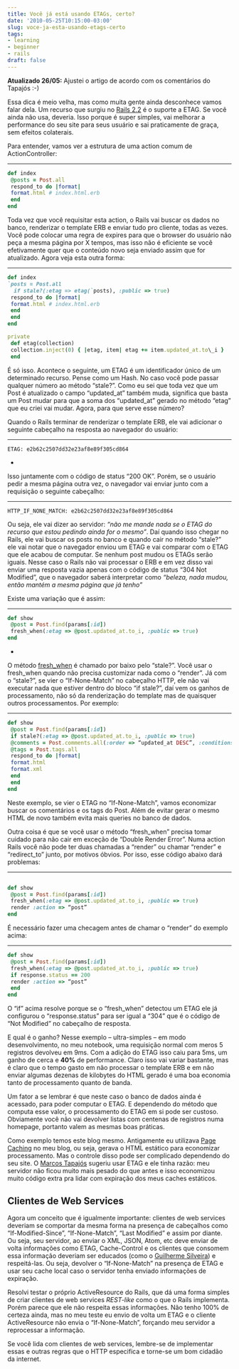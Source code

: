 ```yaml
---
title: Você já está usando ETAGs, certo?
date: '2010-05-25T10:15:00-03:00'
slug: voce-ja-esta-usando-etags-certo
tags:
- learning
- beginner
- rails
draft: false
---
```


 **Atualizado 26/05:** Ajustei o artigo de acordo com os comentários do Tapajós :-)

Essa dica é meio velha, mas como muita gente ainda desconhece vamos falar dela. Um recurso que surgiu no [Rails 2.2](http://guides.rubyonrails.org/2_2_release_notes.html#better-integration-with-http--out-of-the-box-etag-support) é o suporte a ETAG. Se você ainda não usa, deveria. Isso porque é super simples, vai melhorar a performance do seu site para seus usuário e sai praticamente de graça, sem efeitos colaterais.

Para entender, vamos ver a estrutura de uma action comum de ActionController:

* * *

```ruby
def index  
 @posts = Post.all  
 respond_to do |format|  
 format.html # index.html.erb  
 end  
end  
```

Toda vez que você requisitar esta action, o Rails vai buscar os dados no banco, renderizar o template ERB e enviar tudo pro cliente, todas as vezes. Você pode colocar uma regra de expires para que o browser do usuário não peça a mesma página por X tempos, mas isso não é eficiente se você efetivamente quer que o conteúdo novo seja enviado assim que for atualizado. Agora veja esta outra forma:

* * *

```ruby
def index  
`posts = Post.all
  if stale?(:etag => etag(`posts), :public => true)  
 respond_to do |format|  
 format.html # index.html.erb  
 end  
 end  
end

private  
 def etag(collection)  
 collection.inject(0) { |etag, item| etag += item.updated_at.to\_i }  
 end  
```

É só isso. Acontece o seguinte, um ETAG é um identificador único de um determinado recurso. Pense como um Hash. No caso você pode passar qualquer número ao método “stale?”. Como eu sei que toda vez que um Post é atualizado o campo “updated\_at” também muda, significa que basta um Post mudar para que a soma dos “updated\_at” gerado no método “etag” que eu criei vai mudar. Agora, para que serve esse número?

Quando o Rails terminar de renderizar o template ERB, ele vai adicionar o seguinte cabeçalho na resposta ao navegador do usuário:

* * *

```
ETAG: e2b62c2507dd32e23af8e89f305cd864  
```

-

Isso juntamente com o código de status “200 OK”. Porém, se o usuário pedir a mesma página outra vez, o navegador vai enviar junto com a requisição o seguinte cabeçalho:

* * *

```
HTTP_IF_NONE_MATCH: e2b62c2507dd32e23af8e89f305cd864  
```

Ou seja, ele vai dizer ao servidor: _“não me mande nada se o ETAG do recurso que estou pedindo ainda for o mesmo”_. Daí quando isso chegar no Rails, ele vai buscar os posts no banco e quando cair no método “stale?” ele vai notar que o navegador enviou um ETAG e vai comparar com o ETAG que ele acabou de computar. Se nenhum post mudou os ETAGs serão iguais. Nesse caso o Rails não vai processar o ERB e em vez disso vai enviar uma resposta vazia apenas com o código de status “304 Not Modified”, que o navegador saberá interpretar como _“beleza, nada mudou, então mantém a mesma página que já tenho”_

Existe uma variação que é assim:

* * *

```ruby
def show  
 @post = Post.find(params[:id])  
 fresh_when(:etag => @post.updated_at.to_i, :public => true)  
end
```

-

O método [fresh_when](http://apidock.com/rails/ActionController/Base/fresh_when) é chamado por baixo pelo “stale?”. Você usar o fresh_when quando não precisa customizar nada como o “render”. Já com o “stale?”, se vier o “If-None-Match” no cabeçalho HTTP, ele não vai executar nada que estiver dentro do bloco “if stale?”, daí vem os ganhos de processamento, não só da renderização do template mas de quaisquer outros processamentos. Por exemplo:

* * *

```ruby
def show  
 @post = Post.find(params[:id])  
 if stale?(:etag => @post.updated_at.to_i, :public => true)  
 @comments = Post.comments.all(:order => “updated_at DESC”, :conditions => { :spam => false })  
 @tags = Post.tags.all  
 respond_to do |format|  
 format.html  
 format.xml  
 end  
 end  
end  
```

Neste exemplo, se vier o ETAG no “If-None-Match”, vamos economizar buscar os comentários e os tags do Post. Além de evitar gerar o mesmo HTML de novo também evita mais queries no banco de dados.

Outra coisa é que se você usar o método “fresh\_when” precisa tomar cuidado para não cair em exceção de “Double Render Error”. Numa action Rails você não pode ter duas chamadas a “render” ou chamar “render” e “redirect\_to” junto, por motivos óbvios. Por isso, esse código abaixo dará problemas:

* * *

```ruby

def show  
 @post = Post.find(params[:id])  
 fresh_when(:etag => @post.updated_at.to_i, :public => true)  
 render :action => “post”  
end  
```

É necessário fazer uma checagem antes de chamar o “render” do exemplo acima:

* * *

```ruby
def show  
 @post = Post.find(params[:id])  
 fresh_when(:etag => @post.updated_at.to_i, :public => true)  
 if response.status == 200  
 render :action => “post”  
 end  
end  
```

O “if” acima resolve porque se o “fresh\_when” detectou um ETAG ele já configurou o “response.status” para ser igual a “304” que é o código de “Not Modified” no cabeçalho de resposta.

E qual é o ganho? Nesse exemplo – ultra-simples – em modo desenvolvimento, no meu notebook, uma requisição normal com meros 5 registros devolveu em 9ms. Com a adição do ETAG isso caiu para 5ms, um ganho de cerca e **40%** de performance. Claro isso vai variar bastante, mas é claro que o tempo gasto em não processar o template ERB e em não enviar algumas dezenas de kilobytes do HTML gerado é uma boa economia tanto de processamento quanto de banda.

Um fator a se lembrar é que neste caso o banco de dados ainda é acessado, para poder computar o ETAG. E dependendo do método que computa esse valor, o processamento do ETAG em si pode ser custoso. Obviamente você não vai devolver listas com centenas de registros numa homepage, portanto valem as mesmas boas práticas.

Como exemplo temos este blog mesmo. Antigamente eu utilizava [Page Caching](/2008/08/21/tutorial-de-rails-caching-parte-1) no meu blog, ou seja, gerava o HTML estático para economizar processamento. Mas o controle disso pode ser complicado dependendo do seu site. O [Marcos Tapajós](http://twitter.com/tapajos) sugeriu usar ETAG e ele tinha razão: meu servidor não ficou muito mais pesado do que antes e isso economizou muito código extra pra lidar com expiração dos meus caches estáticos.

## Clientes de Web Services

Agora um conceito que é igualmente importante: clientes de web services deveriam se comportar da mesma forma na presença de cabeçalhos como “If-Modified-Since”, “If-None-Match”, “Last Modified” e assim por diante. Ou seja, seu servidor, ao enviar o XML, JSON, Atom, etc deve enviar de volta informações como ETAG, Cache-Control e os clientes que consomem essa informação deveriam ser educados (como o [Guilherme Silveira](http://twitter.com/guilhermesilveira)) e respeitá-las. Ou seja, devolver o “If-None-Match” na presença de ETAG e usar seu cache local caso o servidor tenha enviado informações de expiração.

Resolvi testar o próprio ActiveResource do Rails, que dá uma forma simples de criar clientes de web services _REST-like_ como o que o Rails implementa. Porém parece que ele não respeita essas informações. Não tenho 100% de certeza ainda, mas no meu teste eu envio de volta um ETAG e o cliente ActiveResource não envia o “If-None-Match”, forçando meu servidor a reprocessar a informação.

Se você lida com clientes de web services, lembre-se de implementar essas e outras regras que o HTTP especifica e torne-se um bom cidadão da internet.
